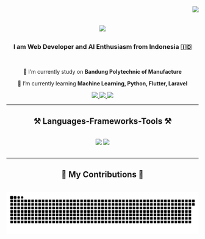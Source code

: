 <img align="right" src="https://visitor-badge.laobi.icu/badge?page_id=Musthofali24.Musthofali24" />
     
<h1 align="center">
    <img src="https://readme-typing-svg.herokuapp.com/?font=Righteous&size=35&center=true&vCenter=true&width=500&height=70&duration=4000&lines=Hi+There!+👋;+I'm+Ali+Musthofa+Baharudin!;" />
</h1>

<h3 align="center">I am Web Developer and AI Enthusiasm from Indonesia 🇮🇩</h3>

<br/>

<div align="center">
 
 🔭 I’m currently study on **Bandung Polytechnic of Manufacture**
 
 🌱 I’m currently learning **Machine Learning, Python, Flutter, Laravel**

 </div>

 <div align="center"> 
  <a href="mailto:musthofali26@gmail.com">
    <img src="https://img.shields.io/badge/Gmail-333333?style=for-the-badge&logo=gmail&logoColor=blue" />
  </a>
  <a href="https://www.linkedin.com/in/alimusthofabaharudin" target="_blank">
    <img src="https://img.shields.io/badge/LinkedIn-0077B5?style=for-the-badge&logo=linkedin&logoColor=white" target="_blank" />
  </a>
  <a href="https://github.com/Musthofali24" target="_blank">
     <img src="https://img.shields.io/badge/Portfolio-FF5722?style=for-the-badge&logo=todoist&logoColor=white" target="_blank" />
  </a>
 </div>

<hr/>

<h2 align="center">⚒️ Languages-Frameworks-Tools ⚒️</h2>
<br/>
<div align="center">
    <img src="https://skillicons.dev/icons?i=flutter,bootstrap,mui,html,css,vscode,github,figma,tailwind,git" />
    <img src="https://skillicons.dev/icons?i=nodejs,python,javascript,mongodb,c,mysql" /><br>
</div>

<br/>
<hr/>

<div align="center">
  <h2>🐍 My Contributions 🐍</h2>
  <br>
  <img alt="snake eating my contributions" src="https://raw.githubusercontent.com/Musthofali24/Musthofali24/output/github-contribution-grid-snake.svg" />
  
  <br/><br/><br/>
</div>
